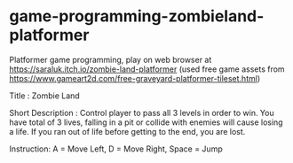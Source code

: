 # game-programming-zombieland-platformer
Platformer game programming, play on web browser at https://saraluk.itch.io/zombie-land-platformer 
(used free game assets from https://www.gameart2d.com/free-graveyard-platformer-tileset.html)

Title : Zombie Land

Short Description : 
Control player to pass all 3 levels in order to win. You have total of 3 lives, falling in a pit or collide with enemies will cause losing a life.
If you ran out of life before getting to the end, you are lost.

Instruction: 
A = Move Left, D = Move Right, Space = Jump
